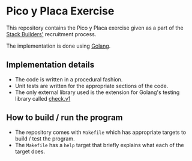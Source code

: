 # Pico y Placa Exercise

This repository contains the Pico y Placa exercise given as a part of the [Stack
Builders'][1] recruitment process.

The implementation is done using [Golang][2].

## Implementation details

 - The code is written in a procedural fashion.
 - Unit tests are written for the appropriate sections of the code.
 - The only external library used is the extension for Golang's testing library
   called [check.v1][3]

 ## How to build / run the program

 - The repository comes with `Makefile` which has appropriate targets to build /
   test the program.
 - The `Makefile` has a `help` target that briefly explains what each of the
   target does.

[1]: https://www.stackbuilders.com/
[2]: https://golang.org
[3]: https://gopkg.in/check.v1
